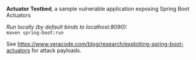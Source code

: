 **Actuator Testbed**, a sample vulnerable application exposing Spring Boot Actuators

*Run locally (by default binds to localhost:8090):*  
`maven spring-boot:run`

See https://www.veracode.com/blog/research/exploiting-spring-boot-actuators for attack payloads.

